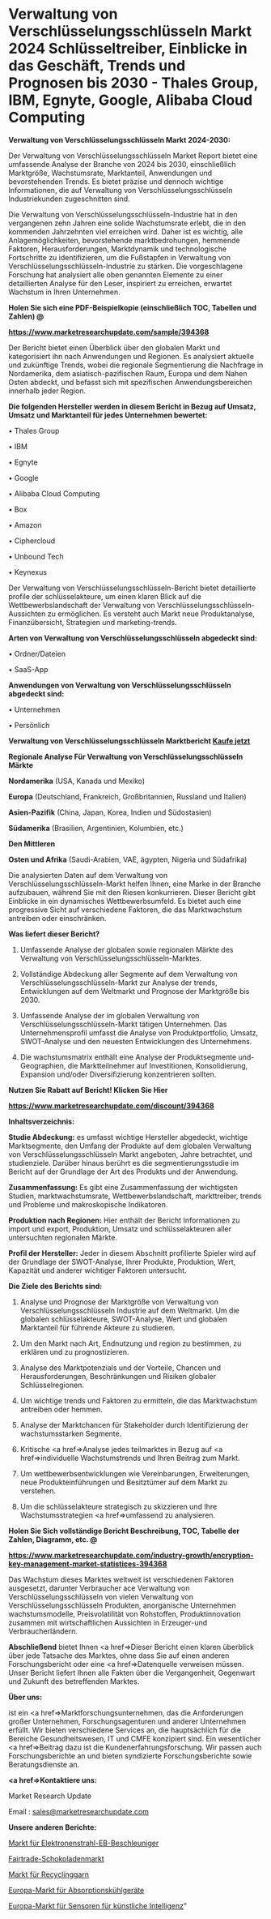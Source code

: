 # Verwaltung von Verschlüsselungsschlüsseln Markt 2024 Schlüsseltreiber, Einblicke in das Geschäft, Trends und Prognosen bis 2030 - Thales Group, IBM, Egnyte, Google, Alibaba Cloud Computing

<strong>Verwaltung von Verschlüsselungsschlüsseln Markt 2024-2030:</strong>

Der Verwaltung von Verschlüsselungsschlüsseln Market Report bietet eine umfassende Analyse der Branche von 2024 bis 2030, einschließlich Marktgröße, Wachstumsrate, Marktanteil, Anwendungen und bevorstehenden Trends. Es bietet präzise und dennoch wichtige Informationen, die auf Verwaltung von Verschlüsselungsschlüsseln Industriekunden zugeschnitten sind.

Die Verwaltung von Verschlüsselungsschlüsseln-Industrie hat in den vergangenen zehn Jahren eine solide Wachstumsrate erlebt, die in den kommenden Jahrzehnten viel erreichen wird. Daher ist es wichtig, alle Anlagemöglichkeiten, bevorstehende marktbedrohungen, hemmende Faktoren, Herausforderungen, Marktdynamik und technologische Fortschritte zu identifizieren, um die Fußstapfen in Verwaltung von Verschlüsselungsschlüsseln-Industrie zu stärken. Die vorgeschlagene Forschung hat analysiert alle oben genannten Elemente zu einer detaillierten Analyse für den Leser, inspiriert zu erreichen, erwartet Wachstum in Ihren Unternehmen.



<strong>Holen Sie sich eine PDF-Beispielkopie (einschließlich TOC, Tabellen und Zahlen) @
</strong>

<strong><a href=https://www.marketresearchupdate.com/sample/394368>

<strong>https://www.marketresearchupdate.com/sample/394368</u></font></a></strong></strong>

Der Bericht bietet einen Überblick über den globalen Markt und kategorisiert ihn nach Anwendungen und Regionen. Es analysiert aktuelle und zukünftige Trends, wobei die regionale Segmentierung die Nachfrage in Nordamerika, dem asiatisch-pazifischen Raum, Europa und dem Nahen Osten abdeckt, und befasst sich mit spezifischen Anwendungsbereichen innerhalb jeder Region.



<strong>Die folgenden Hersteller werden in diesem Bericht in Bezug auf Umsatz, Umsatz und Marktanteil für jedes Unternehmen bewertet:</strong>

• Thales Group

• IBM

• Egnyte

• Google

• Alibaba Cloud Computing

• Box

• Amazon

• Ciphercloud

• Unbound Tech

• Keynexus

Der Verwaltung von Verschlüsselungsschlüsseln-Bericht bietet detaillierte profile der schlüsselakteure, um einen klaren Blick auf die Wettbewerbslandschaft der Verwaltung von Verschlüsselungsschlüsseln-Aussichten zu ermöglichen. Es versteht auch Markt neue Produktanalyse, Finanzübersicht, Strategien und marketing-trends.



<strong>Arten von Verwaltung von Verschlüsselungsschlüsseln abgedeckt sind:</strong>

• Ordner/Dateien

• SaaS-App



<strong>Anwendungen von Verwaltung von Verschlüsselungsschlüsseln abgedeckt sind:</strong>

• Unternehmen

• Persönlich



<strong>Verwaltung von Verschlüsselungsschlüsseln Marktbericht <a href=https://www.marketresearchupdate.com/buynow/394368>Kaufe jetzt</a></strong>



<strong>Regionale Analyse Für Verwaltung von Verschlüsselungsschlüsseln Märkte</strong>



<strong>Nordamerika</strong> (USA, Kanada und Mexiko)



<strong>Europa</strong> (Deutschland, Frankreich, Großbritannien, Russland und Italien)



<strong>Asien-Pazifik</strong> (China, Japan, Korea, Indien und Südostasien)



<strong>Südamerika</strong> (Brasilien, Argentinien, Kolumbien, etc.)



<strong>Den Mittleren</strong> 

<strong>Osten und Afrika</strong> (Saudi-Arabien, VAE, ägypten, Nigeria und Südafrika)

Die analysierten Daten auf dem Verwaltung von Verschlüsselungsschlüsseln-Markt helfen Ihnen, eine Marke in der Branche aufzubauen, während Sie mit den Riesen konkurrieren. Dieser Bericht gibt Einblicke in ein dynamisches Wettbewerbsumfeld. Es bietet auch eine progressive Sicht auf verschiedene Faktoren, die das Marktwachstum antreiben oder einschränken.



<strong>Was liefert dieser Bericht?</strong>

1. Umfassende Analyse der globalen sowie regionalen Märkte des Verwaltung von Verschlüsselungsschlüsseln-Marktes.

2. Vollständige Abdeckung aller Segmente auf dem Verwaltung von Verschlüsselungsschlüsseln-Markt zur Analyse der trends, Entwicklungen auf dem Weltmarkt und Prognose der Marktgröße bis 2030.

3. Umfassende Analyse der im globalen Verwaltung von Verschlüsselungsschlüsseln-Markt tätigen Unternehmen. Das Unternehmensprofil umfasst die Analyse von Produktportfolio, Umsatz, SWOT-Analyse und den neuesten Entwicklungen des Unternehmens.

4. Die wachstumsmatrix enthält eine Analyse der Produktsegmente und-Geographien, die Marktteilnehmer auf Investitionen, Konsolidierung, Expansion und/oder Diversifizierung konzentrieren sollten.



<strong>Nutzen Sie Rabatt auf Bericht! Klicken Sie Hier
</strong>

<strong><a href=https://www.marketresearchupdate.com/discount/394368>https://www.marketresearchupdate.com/discount/394368</b></u></font></strong></a>



<strong>Inhaltsverzeichnis:</strong>



<strong>Studie Abdeckung:</strong> es umfasst wichtige Hersteller abgedeckt, wichtige Marktsegmente, den Umfang der Produkte auf dem globalen Verwaltung von Verschlüsselungsschlüsseln Markt angeboten, Jahre betrachtet, und studienziele. Darüber hinaus berührt es die segmentierungsstudie im Bericht auf der Grundlage der Art des Produkts und der Anwendung.



<strong>Zusammenfassung:</strong> Es gibt eine Zusammenfassung der wichtigsten Studien, marktwachstumsrate, Wettbewerbslandschaft, markttreiber, trends und Probleme und makroskopische Indikatoren.



<strong>Produktion nach Regionen:</strong> Hier enthält der Bericht Informationen zu import und export, Produktion, Umsatz und schlüsselakteuren aller untersuchten regionalen Märkte.



<strong>Profil der Hersteller:</strong> Jeder in diesem Abschnitt profilierte Spieler wird auf der Grundlage der SWOT-Analyse, Ihrer Produkte, Produktion, Wert, Kapazität und anderer wichtiger Faktoren untersucht.



<strong>Die Ziele des Berichts sind:</strong>

1) Analyse und Prognose der Marktgröße von Verwaltung von Verschlüsselungsschlüsseln Industrie auf dem Weltmarkt.
Um die globalen schlüsselakteure, SWOT-Analyse, Wert und globalen Marktanteil für führende Akteure zu studieren.

2) Um den Markt nach Art, Endnutzung und region zu bestimmen, zu erklären und zu prognostizieren.

3) Analyse des Marktpotenzials und der Vorteile, Chancen und Herausforderungen, Beschränkungen und Risiken globaler Schlüsselregionen.

4) Um wichtige trends und Faktoren zu ermitteln, die das Marktwachstum antreiben oder hemmen.

5) Analyse der Marktchancen für Stakeholder durch Identifizierung der wachstumsstarken Segmente.

6) Kritische <a href=>Analyse</a> jedes teilmarktes in Bezug auf <a href=>individuelle</a> Wachstumstrends und Ihren Beitrag zum Markt.

7) Um wettbewerbsentwicklungen wie Vereinbarungen, Erweiterungen, neue Produkteinführungen und Besitztümer auf dem Markt zu verstehen.

8) Um die schlüsselakteure strategisch zu skizzieren und Ihre Wachstumsstrategien <a href=>umfassend</a> zu analysieren.



<strong>Holen Sie Sich vollständige Bericht Beschreibung, TOC, Tabelle der Zahlen, Diagramm, etc. @ </strong>

<strong><a href=https://www.marketresearchupdate.com/industry-growth/encryption-key-management-market-statistices-394368>https://www.marketresearchupdate.com/industry-growth/encryption-key-management-market-statistices-394368</a></font></strong>

Das Wachstum dieses Marktes weltweit ist verschiedenen Faktoren ausgesetzt, darunter Verbraucher ace Verwaltung von Verschlüsselungsschlüsseln von vielen Verwaltung von Verschlüsselungsschlüsseln Produkten, anorganische Unternehmen wachstumsmodelle, Preisvolatilität von Rohstoffen, Produktinnovation zusammen mit wirtschaftlichen Aussichten in Erzeuger-und Verbraucherländern.



<strong>Abschließend</strong> bietet Ihnen <a href=>Dieser</a> Bericht einen klaren überblick über jede Tatsache des Marktes, ohne dass Sie auf einen anderen Forschungsbericht oder eine <a href=>Datenquelle</a> verweisen müssen. Unser Bericht liefert Ihnen alle Fakten über die Vergangenheit, Gegenwart und Zukunft des betreffenden Marktes.



<strong>Über uns:</strong>

 ist ein <a href=>Marktfors</a>chungsunternehmen, das die Anforderungen großer Unternehmen, Forschungsagenturen und anderer Unternehmen erfüllt. Wir bieten verschiedene Services an, die hauptsächlich für die Bereiche Gesundheitswesen, IT und CMFE konzipiert sind. Ein wesentlicher <a href=>Beitrag</a> dazu ist die Kundenerfahrungsforschung. Wir passen auch Forschungsberichte an und bieten syndizierte Forschungsberichte sowie Beratungsdienste an.



<strong><a href=>Kontaktiere uns:</a></strong>

Market Research Update

Email : sales@marketresearchupdate.com



<strong>Unsere anderen Berichte:</strong>

<a href=https://www.linkedin.com/pulse/electron-beam-eb-accelerators-market-2023-2029-in-depth>Markt für Elektronenstrahl-EB-Beschleuniger</a>

<a href=https://www.linkedin.com/pulse/fairtrade-chocolate-market-2023-remarking>Fairtrade-Schokoladenmarkt</a>

<a href=https://www.linkedin.com/pulse/recycle-yarn-market-analysis-segment-region-growth>Markt für Recyclinggarn</a>

<a href=https://www.linkedin.com/pulse/europe-absorption-cooling-device-market-2023>Europa-Markt für Absorptionskühlgeräte</a>

<a href=https://www.linkedin.com/pulse/europe-artificial-intelligence-sensors-market>Europa-Markt für Sensoren für künstliche Intelligenz</a>"
